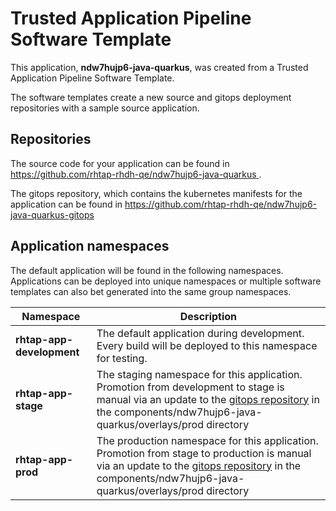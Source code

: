 # Trusted Application Pipeline Software Template

This application, **ndw7hujp6-java-quarkus**, was created from a Trusted Application Pipeline Software Template.

The software templates create a new source and gitops deployment repositories with a sample source application. 

## Repositories

The source code for your application can be found in [https://github.com/rhtap-rhdh-qe/ndw7hujp6-java-quarkus ](https://github.com/rhtap-rhdh-qe/ndw7hujp6-java-quarkus ).
 
The gitops repository, which contains the kubernetes manifests for the application can be found in 
[https://github.com/rhtap-rhdh-qe/ndw7hujp6-java-quarkus-gitops ](https://github.com/rhtap-rhdh-qe/ndw7hujp6-java-quarkus-gitops ) 

## Application namespaces 

The default application will be found in the following namespaces. Applications can be deployed into unique namespaces or multiple software templates can also bet generated into the same group namespaces.  

|  Namespace   |  Description   |  
| -------- | -------- |   
| **rhtap-app-development** | The default application during development. Every build will be deployed to this namespace for testing. | 
| **rhtap-app-stage** | The staging namespace for this application. Promotion from development to stage is manual via an update to the [gitops repository](https://github.com/rhtap-rhdh-qe/ndw7hujp6-java-quarkus-gitops ) in the components/ndw7hujp6-java-quarkus/overlays/prod directory |  
| **rhtap-app-prod** | The production namespace for this application. Promotion from stage to production is manual via an update to the [gitops repository](https://github.com/rhtap-rhdh-qe/ndw7hujp6-java-quarkus-gitops ) in the components/ndw7hujp6-java-quarkus/overlays/prod directory | 